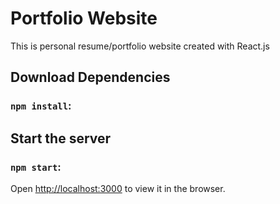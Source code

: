 # Portfolio Website
This is personal resume/portfolio website created with React.js

## Download Dependencies 
### `npm install`:
## Start the server
### `npm start`:

Open [http://localhost:3000](http://localhost:3000) to view it in the browser.